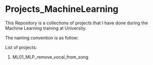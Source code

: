 # Projects_MachineLearning
This Repository is a collections of projects that I have done during the Machine Learning training at University.

The naming convention is as follow: <ProjectID>_<MethodUsed>_<ProjectName>

List of projects:
1. ML01_MLP_remove_vocal_from_song
